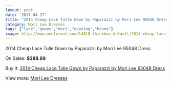 ```yaml
---
layout: post
date: '2017-04-27'
title: "2014 Cheap Lace Tulle Gown by Paparazzi by Mori Lee 95048 Dress"
category: Mori Lee Dresses
tags: ["lace","gowns","mori","evening","bonny"]
image: http://www.neoformal.com/14818-thickbox_default/2014-cheap-lace-tulle-gown-by-paparazzi-by-mori-lee-95048-dress.jpg
---
```

2014 Cheap Lace Tulle Gown by Paparazzi by Mori Lee 95048 Dress

On Sales: **$388.99**
<a href="https://www.neoformal.com/en/mori-lee-dresses-2014/5074-2014-cheap-lace-tulle-gown-by-paparazzi-by-mori-lee-95048-dress.html"><amp-img layout="responsive" width="600" height="600" src="//www.neoformal.com/14818-thickbox_default/2014-cheap-lace-tulle-gown-by-paparazzi-by-mori-lee-95048-dress.jpg" alt="2014 Cheap Lace Tulle Gown by Paparazzi by Mori Lee 95048 Dress 0" /></a>
<a href="https://www.neoformal.com/en/mori-lee-dresses-2014/5074-2014-cheap-lace-tulle-gown-by-paparazzi-by-mori-lee-95048-dress.html"><amp-img layout="responsive" width="600" height="600" src="//www.neoformal.com/14822-thickbox_default/2014-cheap-lace-tulle-gown-by-paparazzi-by-mori-lee-95048-dress.jpg" alt="2014 Cheap Lace Tulle Gown by Paparazzi by Mori Lee 95048 Dress 1" /></a>
<a href="https://www.neoformal.com/en/mori-lee-dresses-2014/5074-2014-cheap-lace-tulle-gown-by-paparazzi-by-mori-lee-95048-dress.html"><amp-img layout="responsive" width="600" height="600" src="//www.neoformal.com/14821-thickbox_default/2014-cheap-lace-tulle-gown-by-paparazzi-by-mori-lee-95048-dress.jpg" alt="2014 Cheap Lace Tulle Gown by Paparazzi by Mori Lee 95048 Dress 2" /></a>
<a href="https://www.neoformal.com/en/mori-lee-dresses-2014/5074-2014-cheap-lace-tulle-gown-by-paparazzi-by-mori-lee-95048-dress.html"><amp-img layout="responsive" width="600" height="600" src="//www.neoformal.com/14820-thickbox_default/2014-cheap-lace-tulle-gown-by-paparazzi-by-mori-lee-95048-dress.jpg" alt="2014 Cheap Lace Tulle Gown by Paparazzi by Mori Lee 95048 Dress 3" /></a>
<a href="https://www.neoformal.com/en/mori-lee-dresses-2014/5074-2014-cheap-lace-tulle-gown-by-paparazzi-by-mori-lee-95048-dress.html"><amp-img layout="responsive" width="600" height="600" src="//www.neoformal.com/14819-thickbox_default/2014-cheap-lace-tulle-gown-by-paparazzi-by-mori-lee-95048-dress.jpg" alt="2014 Cheap Lace Tulle Gown by Paparazzi by Mori Lee 95048 Dress 4" /></a>

Buy it: [2014 Cheap Lace Tulle Gown by Paparazzi by Mori Lee 95048 Dress](https://www.neoformal.com/en/mori-lee-dresses-2014/5074-2014-cheap-lace-tulle-gown-by-paparazzi-by-mori-lee-95048-dress.html "2014 Cheap Lace Tulle Gown by Paparazzi by Mori Lee 95048 Dress")

View more: [Mori Lee Dresses](https://www.neoformal.com/en/62-mori-lee-dresses-2014 "Mori Lee Dresses")